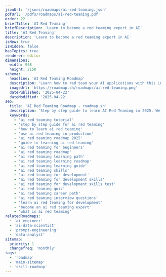```yaml
---
jsonUrl: '/jsons/roadmaps/ai-red-teaming.json'
pdfUrl: '/pdfs/roadmaps/ai-red-teaming.pdf'
order: 22
briefTitle: 'AI Red Teaming'
briefDescription: 'Learn to become a red teaming expert in AI'
title: 'AI Red Teaming'
description: 'Learn to become a red teaming expert in AI'
isNew: true
isHidden: false
hasTopics: true
renderer: editor
dimensions:
  width: 968
  height: 2150
schema:
  headline: 'AI Red Teaming Roadmap'
  description: 'Learn how to red team your AI applications with this interactive step by step guide in 2025. We also have resources and short descriptions attached to the roadmap items so you can get everything you want to learn in one place.'
  imageUrl: 'https://roadmap.sh/roadmaps/ai-red-teaming.png'
  datePublished: '2025-04-22'
  dateModified: '2025-04-22'
seo:
  title: 'AI Red Teaming Roadmap - roadmap.sh'
  description: 'Step by step guide to learn AI Red Teaming in 2025. We also have resources and short descriptions attached to the roadmap items so you can get everything you want to learn in one place.'
  keywords:
    - 'ai red teaming tutorial'
    - 'step by step guide for ai red teaming'
    - 'how to learn ai red teaming'
    - 'use ai red teaming in production'
    - 'ai red teaming roadmap 2025'
    - 'guide to learning ai red teaming'
    - 'ai red teaming for beginners'
    - 'ai red teaming roadmap'
    - 'ai red teaming learning path'
    - 'ai red teaming learning roadmap'
    - 'ai red teaming learning guide'
    - 'ai red teaming skills'
    - 'ai red teaming for development'
    - 'ai red teaming for development skills'
    - 'ai red teaming for development skills test'
    - 'ai red teaming quiz'
    - 'ai red teaming career path'
    - 'ai red teaming interview questions'
    - 'learn ai red teaming for development'
    - 'become an ai red teaming expert'
    - 'what is ai red teaming'
relatedRoadmaps:
  - 'ai-engineer'
  - 'ai-data-scientist'
  - 'prompt-engineering'
  - 'data-analyst'
sitemap:
  priority: 1
  changefreq: 'monthly'
tags:
  - 'roadmap'
  - 'main-sitemap'
  - 'skill-roadmap'
---
```

